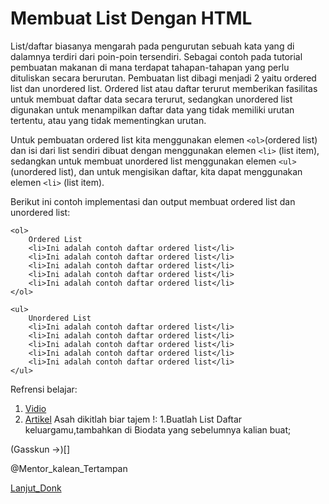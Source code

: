 # Membuat List Dengan HTML

List/daftar biasanya mengarah pada pengurutan sebuah kata yang di dalamnya terdiri dari poin-poin tersendiri. Sebagai contoh pada tutorial pembuatan makanan di mana terdapat tahapan-tahapan yang perlu dituliskan secara berurutan. Pembuatan list dibagi menjadi 2 yaitu ordered list dan unordered list. Ordered list atau daftar terurut memberikan fasilitas untuk membuat daftar data secara terurut, sedangkan unordered list digunakan untuk menampilkan daftar data yang tidak memiliki urutan tertentu, atau yang tidak mementingkan urutan.

Untuk pembuatan ordered list kita menggunakan elemen `<ol>`(ordered list) dan isi dari list sendiri dibuat dengan menggunakan elemen `<li>` (list item), sedangkan untuk membuat unordered list menggunakan elemen `<ul>` (unordered list), dan untuk mengisikan daftar, kita dapat menggunakan elemen `<li>` (list item).

Berikut ini contoh implementasi dan output membuat ordered list dan unordered list:
```
<ol>
    Ordered List
    <li>Ini adalah contoh daftar ordered list</li>
    <li>Ini adalah contoh daftar ordered list</li>
    <li>Ini adalah contoh daftar ordered list</li>
    <li>Ini adalah contoh daftar ordered list</li>
    <li>Ini adalah contoh daftar ordered list</li>
</ol>
 
<ul>
    Unordered List
    <li>Ini adalah contoh daftar ordered list</li>
    <li>Ini adalah contoh daftar ordered list</li>
    <li>Ini adalah contoh daftar ordered list</li>
    <li>Ini adalah contoh daftar ordered list</li>
    <li>Ini adalah contoh daftar ordered list</li>
</ul>
```

Refrensi belajar:
1. [Vidio](https://youtu.be/ob-uagOuzaM)
2. [Artikel](https://www.w3schools.com/html/html_lists.asp)
Asah dikitlah biar tajem !:
1.Buatlah List Daftar keluargamu,tambahkan di Biodata yang sebelumnya kalian buat;

(Gasskun ->)[]

@Mentor_kalean_Tertampan

[Lanjut_Donk](https://github.com/arizkayusril/Frontend_RoadMap/tree/master/2.HTML/Make3_Layout)